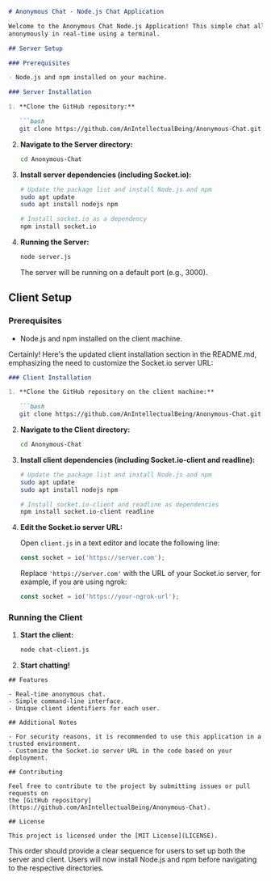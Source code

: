 ```markdown
# Anonymous Chat - Node.js Chat Application

Welcome to the Anonymous Chat Node.js Application! This simple chat allows users to communicate
anonymously in real-time using a terminal.

## Server Setup

### Prerequisites

- Node.js and npm installed on your machine.

### Server Installation

1. **Clone the GitHub repository:**

   ```bash
   git clone https://github.com/AnIntellectualBeing/Anonymous-Chat.git
   ```

2. **Navigate to the Server directory:**

   ```bash
   cd Anonymous-Chat
   ```

3. **Install server dependencies (including Socket.io):**

   ```bash
   # Update the package list and install Node.js and npm
   sudo apt update
   sudo apt install nodejs npm

   # Install socket.io as a dependency
   npm install socket.io
   ```

4. **Running the Server:**

   ```bash
   node server.js
   ```

   The server will be running on a default port (e.g., 3000).

## Client Setup

### Prerequisites

- Node.js and npm installed on the client machine.

Certainly! Here's the updated client installation section in the README.md, emphasizing the need to customize the Socket.io server URL:

```markdown
### Client Installation

1. **Clone the GitHub repository on the client machine:**

   ```bash
   git clone https://github.com/AnIntellectualBeing/Anonymous-Chat.git
   ```

2. **Navigate to the Client directory:**

   ```bash
   cd Anonymous-Chat
   ```

3. **Install client dependencies (including Socket.io-client and readline):**

   ```bash
   # Update the package list and install Node.js and npm
   sudo apt update
   sudo apt install nodejs npm

   # Install socket.io-client and readline as dependencies
   npm install socket.io-client readline
   ```

4. **Edit the Socket.io server URL:**

   Open `client.js` in a text editor and locate the following line:

   ```javascript
   const socket = io('https://server.com');
   ```

   Replace `'https://server.com'` with the URL of your Socket.io server,
    for example, if you are using ngrok:

   ```javascript
   const socket = io('https://your-ngrok-url');
   ```

### Running the Client

1. **Start the client:**

   ```bash
   node chat-client.js
   ```

2. **Start chatting!**
```
## Features

- Real-time anonymous chat.
- Simple command-line interface.
- Unique client identifiers for each user.

## Additional Notes

- For security reasons, it is recommended to use this application in a trusted environment.
- Customize the Socket.io server URL in the code based on your deployment.

## Contributing

Feel free to contribute to the project by submitting issues or pull requests on 
the [GitHub repository](https://github.com/AnIntellectualBeing/Anonymous-Chat).

## License

This project is licensed under the [MIT License](LICENSE).
```

This order should provide a clear sequence for users to set up both the server
and client. Users will now install Node.js and npm before navigating to the
respective directories.
